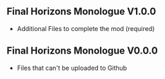 ## Final Horizons Monologue V1.0.0
- Additional Files to complete the mod (required)

## Final Horizons Monologue V0.0.0
-  Files that can't be uploaded to Github

